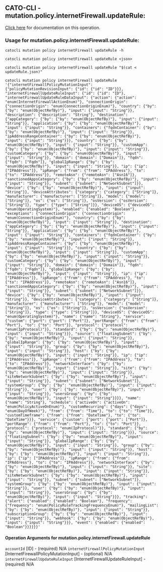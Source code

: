 
## CATO-CLI - mutation.policy.internetFirewall.updateRule:
[Click here](https://api.catonetworks.com/documentation/#mutation-updateRule) for documentation on this operation.

### Usage for mutation.policy.internetFirewall.updateRule:

`catocli mutation policy internetFirewall updateRule -h`

`catocli mutation policy internetFirewall updateRule <json>`

`catocli mutation policy internetFirewall updateRule "$(cat < updateRule.json)"`

`catocli mutation policy internetFirewall updateRule '{"internetFirewallPolicyMutationInput": {"policyMutationRevisionInput": {"id": {"id": "ID"}}}, "internetFirewallUpdateRuleInput": {"id": {"id": "ID"}, "internetFirewallUpdateRuleDataInput": {"action": {"action": "enum(InternetFirewallActionEnum)"}, "connectionOrigin": {"connectionOrigin": "enum(ConnectionOriginEnum)"}, "country": {"by": {"by": "enum(ObjectRefBy)"}, "input": {"input": "String"}}, "description": {"description": "String"}, "destination": {"appCategory": {"by": {"by": "enum(ObjectRefBy)"}, "input": {"input": "String"}}, "application": {"by": {"by": "enum(ObjectRefBy)"}, "input": {"input": "String"}}, "containers": {"fqdnContainer": {"by": {"by": "enum(ObjectRefBy)"}, "input": {"input": "String"}}, "ipAddressRangeContainer": {"by": {"by": "enum(ObjectRefBy)"}, "input": {"input": "String"}}}, "country": {"by": {"by": "enum(ObjectRefBy)"}, "input": {"input": "String"}}, "customApp": {"by": {"by": "enum(ObjectRefBy)"}, "input": {"input": "String"}}, "customCategory": {"by": {"by": "enum(ObjectRefBy)"}, "input": {"input": "String"}}, "domain": {"domain": ["Domain"]}, "fqdn": {"fqdn": ["Fqdn"]}, "globalIpRange": {"by": {"by": "enum(ObjectRefBy)"}, "input": {"input": "String"}}, "ip": {"ip": ["IPAddress"]}, "ipRange": {"from": {"from": "IPAddress"}, "to": {"to": "IPAddress"}}, "remoteAsn": {"remoteAsn": ["Asn16"]}, "sanctionedAppsCategory": {"by": {"by": "enum(ObjectRefBy)"}, "input": {"input": "String"}}, "subnet": {"subnet": ["NetworkSubnet"]}}, "device": {"by": {"by": "enum(ObjectRefBy)"}, "input": {"input": "String"}}, "deviceAttributes": {"category": {"category": ["String"]}, "manufacturer": {"manufacturer": ["String"]}, "model": {"model": ["String"]}, "os": {"os": ["String"]}, "osVersion": {"osVersion": ["String"]}, "type": {"type": ["String"]}}, "deviceOS": {"deviceOS": "enum(OperatingSystem)"}, "enabled": {"enabled": "Boolean"}, "exceptions": {"connectionOrigin": {"connectionOrigin": "enum(ConnectionOriginEnum)"}, "country": {"by": {"by": "enum(ObjectRefBy)"}, "input": {"input": "String"}}, "destination": {"appCategory": {"by": {"by": "enum(ObjectRefBy)"}, "input": {"input": "String"}}, "application": {"by": {"by": "enum(ObjectRefBy)"}, "input": {"input": "String"}}, "containers": {"fqdnContainer": {"by": {"by": "enum(ObjectRefBy)"}, "input": {"input": "String"}}, "ipAddressRangeContainer": {"by": {"by": "enum(ObjectRefBy)"}, "input": {"input": "String"}}}, "country": {"by": {"by": "enum(ObjectRefBy)"}, "input": {"input": "String"}}, "customApp": {"by": {"by": "enum(ObjectRefBy)"}, "input": {"input": "String"}}, "customCategory": {"by": {"by": "enum(ObjectRefBy)"}, "input": {"input": "String"}}, "domain": {"domain": ["Domain"]}, "fqdn": {"fqdn": ["Fqdn"]}, "globalIpRange": {"by": {"by": "enum(ObjectRefBy)"}, "input": {"input": "String"}}, "ip": {"ip": ["IPAddress"]}, "ipRange": {"from": {"from": "IPAddress"}, "to": {"to": "IPAddress"}}, "remoteAsn": {"remoteAsn": ["Asn16"]}, "sanctionedAppsCategory": {"by": {"by": "enum(ObjectRefBy)"}, "input": {"input": "String"}}, "subnet": {"subnet": ["NetworkSubnet"]}}, "device": {"by": {"by": "enum(ObjectRefBy)"}, "input": {"input": "String"}}, "deviceAttributes": {"category": {"category": ["String"]}, "manufacturer": {"manufacturer": ["String"]}, "model": {"model": ["String"]}, "os": {"os": ["String"]}, "osVersion": {"osVersion": ["String"]}, "type": {"type": ["String"]}}, "deviceOS": {"deviceOS": "enum(OperatingSystem)"}, "name": {"name": "String"}, "service": {"custom": {"port": {"port": ["Port"]}, "portRange": {"from": {"from": "Port"}, "to": {"to": "Port"}}, "protocol": {"protocol": "enum(IpProtocol)"}}, "standard": {"by": {"by": "enum(ObjectRefBy)"}, "input": {"input": "String"}}}, "source": {"floatingSubnet": {"by": {"by": "enum(ObjectRefBy)"}, "input": {"input": "String"}}, "globalIpRange": {"by": {"by": "enum(ObjectRefBy)"}, "input": {"input": "String"}}, "group": {"by": {"by": "enum(ObjectRefBy)"}, "input": {"input": "String"}}, "host": {"by": {"by": "enum(ObjectRefBy)"}, "input": {"input": "String"}}, "ip": {"ip": ["IPAddress"]}, "ipRange": {"from": {"from": "IPAddress"}, "to": {"to": "IPAddress"}}, "networkInterface": {"by": {"by": "enum(ObjectRefBy)"}, "input": {"input": "String"}}, "site": {"by": {"by": "enum(ObjectRefBy)"}, "input": {"input": "String"}}, "siteNetworkSubnet": {"by": {"by": "enum(ObjectRefBy)"}, "input": {"input": "String"}}, "subnet": {"subnet": ["NetworkSubnet"]}, "systemGroup": {"by": {"by": "enum(ObjectRefBy)"}, "input": {"input": "String"}}, "user": {"by": {"by": "enum(ObjectRefBy)"}, "input": {"input": "String"}}, "usersGroup": {"by": {"by": "enum(ObjectRefBy)"}, "input": {"input": "String"}}}}, "name": {"name": "String"}, "schedule": {"activeOn": {"activeOn": "enum(PolicyActiveOnEnum)"}, "customRecurring": {"days": {"days": "enum(DayOfWeek)"}, "from": {"from": "Time"}, "to": {"to": "Time"}}, "customTimeframe": {"from": {"from": "DateTime"}, "to": {"to": "DateTime"}}}, "service": {"custom": {"port": {"port": ["Port"]}, "portRange": {"from": {"from": "Port"}, "to": {"to": "Port"}}, "protocol": {"protocol": "enum(IpProtocol)"}}, "standard": {"by": {"by": "enum(ObjectRefBy)"}, "input": {"input": "String"}}}, "source": {"floatingSubnet": {"by": {"by": "enum(ObjectRefBy)"}, "input": {"input": "String"}}, "globalIpRange": {"by": {"by": "enum(ObjectRefBy)"}, "input": {"input": "String"}}, "group": {"by": {"by": "enum(ObjectRefBy)"}, "input": {"input": "String"}}, "host": {"by": {"by": "enum(ObjectRefBy)"}, "input": {"input": "String"}}, "ip": {"ip": ["IPAddress"]}, "ipRange": {"from": {"from": "IPAddress"}, "to": {"to": "IPAddress"}}, "networkInterface": {"by": {"by": "enum(ObjectRefBy)"}, "input": {"input": "String"}}, "site": {"by": {"by": "enum(ObjectRefBy)"}, "input": {"input": "String"}}, "siteNetworkSubnet": {"by": {"by": "enum(ObjectRefBy)"}, "input": {"input": "String"}}, "subnet": {"subnet": ["NetworkSubnet"]}, "systemGroup": {"by": {"by": "enum(ObjectRefBy)"}, "input": {"input": "String"}}, "user": {"by": {"by": "enum(ObjectRefBy)"}, "input": {"input": "String"}}, "usersGroup": {"by": {"by": "enum(ObjectRefBy)"}, "input": {"input": "String"}}}, "tracking": {"alert": {"enabled": {"enabled": "Boolean"}, "frequency": {"frequency": "enum(PolicyRuleTrackingFrequencyEnum)"}, "mailingList": {"by": {"by": "enum(ObjectRefBy)"}, "input": {"input": "String"}}, "subscriptionGroup": {"by": {"by": "enum(ObjectRefBy)"}, "input": {"input": "String"}}, "webhook": {"by": {"by": "enum(ObjectRefBy)"}, "input": {"input": "String"}}}, "event": {"enabled": {"enabled": "Boolean"}}}}}}'`

#### Operation Arguments for mutation.policy.internetFirewall.updateRule ####
`accountId` [ID] - (required) N/A 
`internetFirewallPolicyMutationInput` [InternetFirewallPolicyMutationInput] - (optional) N/A 
`internetFirewallUpdateRuleInput` [InternetFirewallUpdateRuleInput] - (required) N/A 
